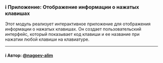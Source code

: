 ### ℹ️ Приложение: Отображение информации о нажатых клавишах

Этот модуль реализует интерактивное приложение для отображения информации о нажатых клавишах.
Он создает пользовательский интерфейс, который показывает код клавиши и ее название при нажатии любой клавиши на клавиатуре.
 
-----
#### ℹ️ Автор: [@nagoev-alim](https://github.com/nagoev-alim)

